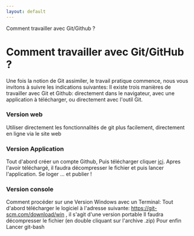 ```yaml
---
layout: default
---
```

Comment travailler avec Git/Github ?
<h1> Comment travailler avec Git/GitHub ? </h1>

Une fois la notion de Git assimiler, le travail pratique commence, nous vous invitons à suivre les indications suivantes:
Il existe trois manières de travailler avec Git et Github: directement dans le navigateur, avec une application à télécharger, ou directement avec l'outil Git.

<h3> Version web </h3>

Utiliser directement les fonctionnalités de git plus facilement, directement en ligne  via le site web

<h3> Version Application </h3>

Tout d'abord créer un compte Github, 
Puis télécharger  cliquer <a href="https://desktop.github.com/"> ici</a>.
Apres l'avoir téléchargé, il faudra décompresser le fichier et puis lancer l'application.
Se loger ... et publier !

<h3> Version console </h3>

Comment procéder sur une Version Windows avec un Terminal:
Tout d'abord télécharger le logiciel à l'adresse suivante: <a href="https://git-scm.com/download/win"> https://git-scm.com/download/win</a> , il s'agit d'une version portable
Il faudra décompresser le fichier (en double cliquant sur l'archive .zip)
Pour enfin Lancer git-bash
